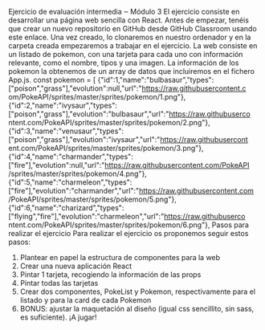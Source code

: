 Ejercicio de evaluación intermedia ‒ Módulo 3
El ejercicio consiste en desarrollar una página web sencilla con React.
Antes de empezar, tenéis que crear un nuevo repositorio en GitHub desde GitHub Classroom usando este enlace. Una vez creado, lo clonaremos en nuestro ordenador y en la carpeta creada empezaremos a trabajar en el ejercicio.
 La web consiste en un listado de pokemon, con una tarjeta para cada uno con información relevante, como el nombre, tipos y una imagen. La información de los pokemon la obtenemos de un array de datos que incluiremos en el fichero App.js.
const pokemon = [
    {"id":1,"name":"bulbasaur","types":
["poison","grass"],"evolution":null,"url":"https://raw.githubusercontent.c
om/PokeAPI/sprites/master/sprites/pokemon/1.png"},
    {"id":2,"name":"ivysaur","types":
["poison","grass"],"evolution":"bulbasaur","url":"https://raw.githubuserco
ntent.com/PokeAPI/sprites/master/sprites/pokemon/2.png"},
    {"id":3,"name":"venusaur","types":
["poison","grass"],"evolution":"ivysaur","url":"https://raw.githubusercont
ent.com/PokeAPI/sprites/master/sprites/pokemon/3.png"},
    {"id":4,"name":"charmander","types":
["fire"],"evolution":null,"url":"https://raw.githubusercontent.com/PokeAPI
/sprites/master/sprites/pokemon/4.png"},
    {"id":5,"name":"charmeleon","types":
["fire"],"evolution":"charmander","url":"https://raw.githubusercontent.com
/PokeAPI/sprites/master/sprites/pokemon/5.png"},
    {"id":6,"name":"charizard","types":
["flying","fire"],"evolution":"charmeleon","url":"https://raw.githubuserco
ntent.com/PokeAPI/sprites/master/sprites/pokemon/6.png"},
Pasos para realizar el ejercicio
Para realizar el ejercicio os proponemos seguir estos pasos:
1. Plantear en papel la estructura de componentes para la web
2. Crear una nueva aplicación React
3. Pintar 1 tarjeta, recogiendo la información de las props
4. Pintar todas las tarjetas
5. Crear dos componentes, PokeList y Pokemon, respectivamente para el listado y para la card de cada Pokemon
6. BONUS: ajustar la maquetación al diseño (igual css sencillito, sin sass, es suficiente).
¡A jugar!